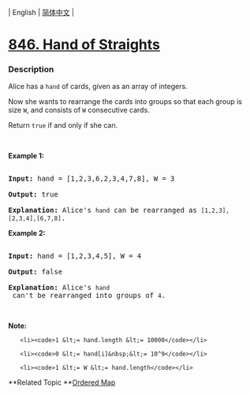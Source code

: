 | English | [简体中文](README.md) |

# [846. Hand of Straights](https://leetcode-cn.com/problems/hand-of-straights)
 ### Description
<p>Alice has a <code>hand</code> of cards, given as an array of integers.</p>

<p>Now she wants to rearrange the cards into groups so that each group is size <code>W</code>, and consists of <code>W</code> consecutive cards.</p>

<p>Return <code>true</code> if and only if she can.</p>

<p>&nbsp;</p>

<ol>
</ol>

<p><strong>Example 1:</strong></p>

<pre>
<strong>Input: </strong>hand = [1,2,3,6,2,3,4,7,8], W = 3
<strong>Output: </strong>true
<strong>Explanation:</strong> Alice&#39;s <code>hand</code> can be rearranged as <code>[1,2,3],[2,3,4],[6,7,8]</code>.</pre>

<p><strong>Example 2:</strong></p>

<pre>
<strong>Input: </strong>hand = [1,2,3,4,5], W = 4
<strong>Output: </strong>false
<strong>Explanation:</strong> Alice&#39;s <code>hand</code> can&#39;t be rearranged into groups of <code>4</code>.</pre>

<p>&nbsp;</p>

<p><strong>Note:</strong></p>

<ol>
	<li><code>1 &lt;= hand.length &lt;= 10000</code></li>
	<li><code>0 &lt;= hand[i]&nbsp;&lt;= 10^9</code></li>
	<li><code>1 &lt;= W &lt;= hand.length</code></li>
</ol>

**Related Topic	**[Ordered Map](https://leetcode-cn.com/tag/ordered-map) 